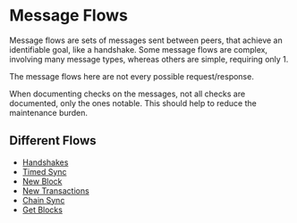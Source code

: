 # Message Flows

Message flows are sets of messages sent between peers, that achieve an identifiable goal, like a handshake.
Some message flows are complex, involving many message types, whereas others are simple, requiring only 1.

The message flows here are not every possible request/response.

When documenting checks on the messages, not all checks are documented, only the ones notable. This should help
to reduce the maintenance burden.

## Different Flows

- [Handshakes](./message_flows/handshake.md)
- [Timed Sync](./message_flows/timed_sync.md)
- [New Block](./message_flows/new_block.md)
- [New Transactions](./message_flows/new_transactions.md)
- [Chain Sync](./message_flows/chain_sync.md)
- [Get Blocks](./message_flows/get_blocks.md)

